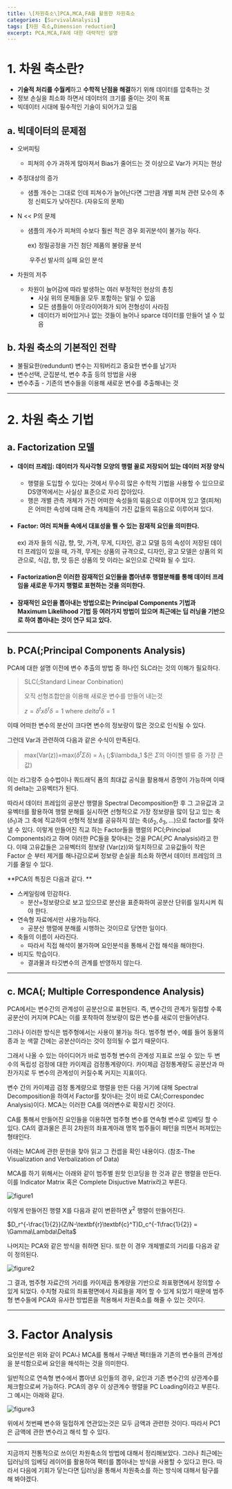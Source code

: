 ```yaml
---
title: \[차원축소\]PCA,MCA,FA를 활용한 차원축소
categories: [SurvivalAnalysis]
tags: [차원 축소,Dimension reduction]
excerpt: PCA,MCA,FA에 대한 대략적인 설명
---
```


# 1. 차원 축소란?

- **기술적 처리를 수월케**하고 **수학적 난점을 해결**하기 위해 데이터를 압축하는 것
- 정보 손실을 최소화 하면서 데이터의 크기를 줄이는 것이  목표
- 빅데이터 시대에 필수적인 기술이 되어가고 있음

## a. 빅데이터의 문제점

- 오버피팅

  - 피쳐의 수가 과하게 많아져서 Bias가 줄어드는 것 이상으로 Var가 커지는 현상

- 추정대상의 증가

  - 샘플 개수는 그대로 인데 피쳐수가 늘어난다면 그만큼 개별 피쳐 관련 모수의 추정 신뢰도가 낮아진다. (자유도의 문제)

- N << P의 문제

  - 샘플의 개수가 피쳐의 수보다  훨씬 적은 경우 회귀분석이 불가능 하다.

    ex) 정밀공정을 가진 첨단 제품의 불량율 분석

    ​	  우주선 발사의 실패 요인 분석 

- 차원의 저주

  - 차원이 늘어감에 따라 발생하는 여러 부정적인 현상의 총칭
    - 사실 위의 문제들을 모두 포함하는 말일 수 있음
    - 모든 샘플들이 아웃라이어화가 되어 전형성이 사라짐
    - 데이터가 비어있거나 없는 것들이 늘어나 sparce 데이터를 만들어 낼 수 있음

## b. 차원 축소의 기본적인 전략

- 불필요한(redundunt) 변수는 지워버리고 중요한 변수를 남기자
- 변수선택, 군집분석, 변수 추출 등의 방법을 사용
- 변수추출 - 기존의 변수들을 이용해 새로운 변수를 추출해내는 것

***

# 2. 차원 축소 기법

## a. Factorization 모델

- #### 데이터 프레임: 데이터가 직사각형 모양의 행렬 꼴로 저장되어 있는 데이터 저장 양식

  - 행렬을 도입할 수 있다는 것에서 무수히 많은 수학적 기법을 사용할 수 있으므로 DS영역에서는 사실상 표준으로 자리 잡아있다.
  - 행은 개별 관측 개체가 가진 어떠한 속성들의 묶음으로 이루어져 있고 열(피쳐)은 어떠한 속성에 대해 관측 개체들이 가진 값들의 묶음으로 이루어져 있다.

- #### Factor: 여러 피쳐들 속에서 대표성을 띌 수 있는 잠재적 요인을 의미한다. 

  ex) 과자 들의 식감, 향, 맛, 가격, 무게, 디자인, 광고 모델 등의 속성이 저장된 데이터 프레임이 있을 때, 가격, 무게는 상품의 규격으로, 디자인, 광고 모델은 상품의 외관으로, 식감, 향, 맛 등은 상품의 맛 이라는 요인으로 간략화 될 수 있다. 

- #### Factorization은 이러한 잠재적인 요인들을 뽑아낸후 행렬분해를 통해 데이터 프레임을 새로운 두가지 행렬로 표현하는 것을 의미한다. 

- #### 잠재적인 요인을 뽑아내는 방법으로는 Principal Components 기법과 Maximum Likelihood 기법 등 여러가지 방법이 있으며 최근에는 딥 러닝을 기반으로 하여 뽑아내는 것이 연구 되고 있다.

***

## b. PCA(;Principal Components Analysis)



PCA에 대한 설명 이전에 변수 추출의 방법 중 하나인 SLC라는 것의 이해가 필요하다.

> SLC(;Standard Linear Conbination)
>
> 오직 선형조합만을 이용해 새로운 변수를 만들어 내는것
>
> $z=\delta^tx\delta^t\delta=1$ where $delta^t\delta=1$

이때 어떠한 변수의 분산이 크다면 변수의 정보량이 많은 것으로 인식될 수 있다. 

그런데 Var과 관련하여 다음과 같은 수식이 만족된다.

> max(Var(z))=max($\delta^t \Sigma \delta$) = $\lambda_1$ (;$\lambda_1 $은 $\Sigma$의 아이젠 밸류 중 가장 큰 값)


이는 라그랑주 승수법이나 쿼드래딕 폼의 최대값 공식을 활용해서 증명이 가능하며 이때의 delta는 고유벡터가 된다.

따라서 데이터 프레임의 공분산 행렬을 Spectral Decomposition한 후 그 고유값과 고유벡터를 활용하여 행렬 분해를 실시하면 선형적으로 가장 정보량을 많이 담고 있는 축($\delta_1$)과 그 축에 직교하여 선형적 정보를 공유하지 않는 축($\delta_2,\delta_3,...$)으로 factor를 찾아낼 수 있다. 이렇게 만들어진 직교 하는 Factor들을 행렬의 PC(;Principal Components)라고 하며 이러한 PC들을 찾아내는 것을 PCA(;PC Analysis)라고 한다. 이때 고유값들은 고유벡터의 정보량 (Var(z))와 일치하므로 고유값들이 작은 Factor 순 부터 제거를 해나감으로써 정보량 손실을 최소화 하면서 데이터 프레임의 크기를 줄일 수 있다.  

**PCA의 특징은 다음과 같다. **

- 스케일링에 민감하다.
  - 분산=정보량으로 보고 있으므로 분산을 표준화하여 공분산 단위를 일치시켜 줘야 한다.
- 연속형 자료에서만 사용가능하다. 
  - 공분산 행렬에 분해를 시행하는 것이므로 당연한 일이다.  
- 축들의 이름이 사라진다.
  - 따라서 직접 해석이 불가하며 요인분석을 통해서 간접 해석을 해야한다.
- 비지도 학습이다.
  - 결과물과 타깃변수의 관계를 반영하지 않는다.

***

## c. MCA(; Multiple Correspondence Analysis)

PCA에서는 변수간의 관계성이 공분산으로 표현된다. 즉, 변수간의 관계가 밀접할 수록 공분산이 커지며 PCA는 이를 포착하여 정보량이 많은 변수를 새로이 만들어낸다. 

그러나 이러한 방식은 범주형에서는 사용이 불가능 하다. 범주형 변수, 예를 들어 동물의 종과 눈 색깔 간에는 공분산이라는 것이 정의될 수 없기 때문이다.

그래서 나올 수 있는 아이디어가 바로 범주형 변수의 관계성 지표로 쓰일 수 있는 두 변수의 독립성 검정에 대한 카이제곱 검정통계량이다. 카이제곱 검정통계량도 공분산과 마찬가지로 두 변수의 관계성이 커질수록 커지는 지표이다. 

변수 간의 카이제곱 검정 통계량으로 행렬을 만든 다음 거기에 대해 Spectral Decomposition을 하여서 Factor를 찾아내는 것이 바로 CA(;Correspondec Analysis)이다. MCA는 이러한 CA를 여러변수로 확장시킨 것이다. 

CA를 통해서 만들어진 요인들을 이용하면 범주형 변수를 연속형 변수로 임베딩 할 수 있다. CA의 결과물은 흔히 2차원의 좌표계아래 명목 범주들이 패턴을 띄면서 퍼져있는 형태인다.

 아래는 MCA에 관한 문헌을 찾아 읽고 그 컨셉을 확인 내용이다. (참조-The Visualization and Verbalization of Data)

MCA를 하기 위해서는 아래와 같이 범주별 원핫 인코딩을 한 것과 같은 행렬을 만든다.  이를 Indicator Matrix 혹은 Complete Disjuctive Matrix라고 부른다.  

![figure1](/assets/img/post/2020-02-23/figure1.PNG)

이렇게 만들어진 행렬 X를 다음과 같이 변환하면 $\chi^2$ 행렬이 만들어진다.  

$D_r^{-\frac{1}{2}}(Z/N-\textbf{r}\textbf{c}^T)D_c^{-1\frac{1}{2}} = \Gamma\Lambda\Delta$ 

나머지는 PCA와 같은 방식을 취하면 된다. 또한 이 경우 개체별로의 거리를 다음과 같이 정의된다.  

![figure2](/assets/img/post/2020-02-23/figure2.PNG)

그 결과, 범주형 자료간의 거리를 카이제곱 통계량을 기반으로 좌표평면에서 정의할 수 있게 되었다. 수치형 자료의 좌표평면에서 자료들을 제어 할 수 있게 되었기 때문에 범주형 변수들에 PCA와 유사한 방법론을 적용해서 차원축소를 해줄 수 있는 것이다.

***

# 3. Factor Analysis

 요인분석은 위와 같이 PCA나 MCA를 통해서 구해낸 팩터들과 기존의 변수들의 관계성을 분석함으로써 요인을 해석하는 것을 의미한다.   

일반적으로 연속형 변수에서 뽑아낸 요인들의 경우, 요인과 기존 변수간의 상관계수를 체크함으로써 가능하다. PCA의 경우 이 상관계수 행렬을 PC Loading이라고 부른다.  그 예시는 아래와 같다. 

![figure3](/assets/img/post/2020-02-23/figure3.PNG)

위에서 첫번째 변수와 밀접하게 연관있는것은 모두 금액과 관련한 것이다. 따라서 PC1은 금액에 관한 변수라고  해석 할 수 있다. 



***

지금까지 전통적으로 쓰이던 차원축소의 방법에 대해서 정리해보았다. 그러나 최근에는 딥러닝의 임베딩 레이어를 활용하여 팩터를 뽑아내는 방식을 사용할 수 있다고 한다. 따라서 다음에 기회가 닿는다면 딥러닝을 통해서 차원축소를 하는 방식에 대해서 탐구를 해 봐야겠다. 
